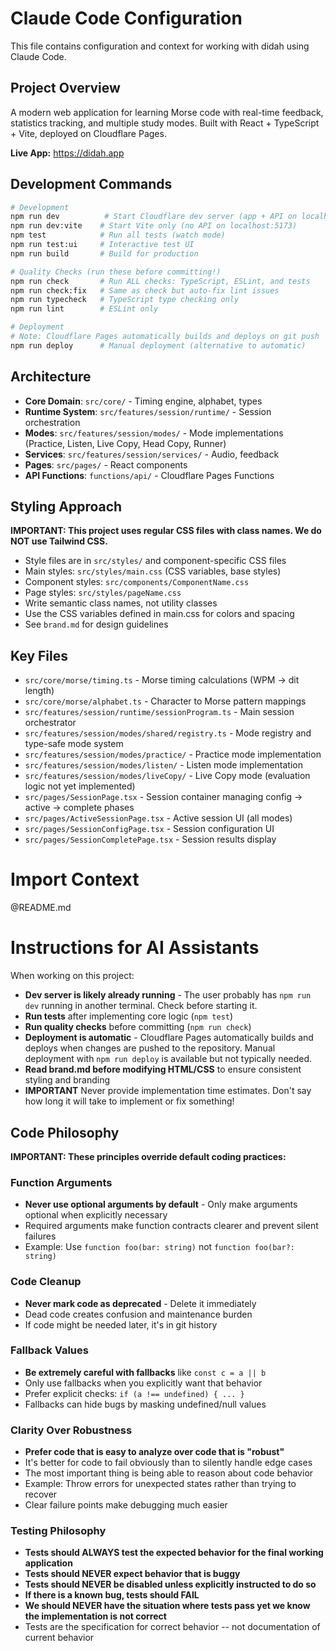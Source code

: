 # Claude Code Configuration

This file contains configuration and context for working with didah using Claude Code.

## Project Overview

A modern web application for learning Morse code with real-time feedback, statistics tracking, and multiple study modes. Built with React + TypeScript + Vite, deployed on Cloudflare Pages.

**Live App:** https://didah.app

## Development Commands

```bash
# Development
npm run dev          # Start Cloudflare dev server (app + API on localhost:3000)
npm run dev:vite    # Start Vite only (no API on localhost:5173)
npm test            # Run all tests (watch mode)
npm run test:ui     # Interactive test UI
npm run build       # Build for production

# Quality Checks (run these before committing!)
npm run check       # Run ALL checks: TypeScript, ESLint, and tests
npm run check:fix   # Same as check but auto-fix lint issues
npm run typecheck   # TypeScript type checking only
npm run lint        # ESLint only

# Deployment
# Note: Cloudflare Pages automatically builds and deploys on git push
npm run deploy      # Manual deployment (alternative to automatic)
```

## Architecture
- **Core Domain**: `src/core/` - Timing engine, alphabet, types
- **Runtime System**: `src/features/session/runtime/` - Session orchestration
- **Modes**: `src/features/session/modes/` - Mode implementations (Practice, Listen, Live Copy, Head Copy, Runner)
- **Services**: `src/features/session/services/` - Audio, feedback
- **Pages**: `src/pages/` - React components
- **API Functions**: `functions/api/` - Cloudflare Pages Functions

## Styling Approach

**IMPORTANT: This project uses regular CSS files with class names. We do NOT use Tailwind CSS.**
- Style files are in `src/styles/` and component-specific CSS files
- Main styles: `src/styles/main.css` (CSS variables, base styles)
- Component styles: `src/components/ComponentName.css`
- Page styles: `src/styles/pageName.css`
- Write semantic class names, not utility classes
- Use the CSS variables defined in main.css for colors and spacing
- See `brand.md` for design guidelines

## Key Files

- `src/core/morse/timing.ts` - Morse timing calculations (WPM → dit length)
- `src/core/morse/alphabet.ts` - Character to Morse pattern mappings
- `src/features/session/runtime/sessionProgram.ts` - Main session orchestrator
- `src/features/session/modes/shared/registry.ts` - Mode registry and type-safe mode system
- `src/features/session/modes/practice/` - Practice mode implementation
- `src/features/session/modes/listen/` - Listen mode implementation
- `src/features/session/modes/liveCopy/` - Live Copy mode (evaluation logic not yet implemented)
- `src/pages/SessionPage.tsx` - Session container managing config → active → complete phases
- `src/pages/ActiveSessionPage.tsx` - Active session UI (all modes)
- `src/pages/SessionConfigPage.tsx` - Session configuration UI
- `src/pages/SessionCompletePage.tsx` - Session results display

# Import Context
@README.md

# Instructions for AI Assistants

When working on this project:
- **Dev server is likely already running** - The user probably has `npm run dev` running in another terminal. Check before starting it.
- **Run tests** after implementing core logic (`npm test`)
- **Run quality checks** before committing (`npm run check`)
- **Deployment is automatic** - Cloudflare Pages automatically builds and deploys when changes are pushed to the repository. Manual deployment with `npm run deploy` is available but not typically needed.
- **Read brand.md before modifying HTML/CSS** to ensure consistent styling and branding
- **IMPORTANT** Never provide implementation time estimates. Don't say how long it will take to implement or fix something!


## Code Philosophy

**IMPORTANT: These principles override default coding practices:**

### Function Arguments
- **Never use optional arguments by default** - Only make arguments optional when explicitly necessary
- Required arguments make function contracts clearer and prevent silent failures
- Example: Use `function foo(bar: string)` not `function foo(bar?: string)`

### Code Cleanup
- **Never mark code as deprecated** - Delete it immediately
- Dead code creates confusion and maintenance burden
- If code might be needed later, it's in git history

### Fallback Values
- **Be extremely careful with fallbacks** like `const c = a || b`
- Only use fallbacks when you explicitly want that behavior
- Prefer explicit checks: `if (a !== undefined) { ... }`
- Fallbacks can hide bugs by masking undefined/null values

### Clarity Over Robustness
- **Prefer code that is easy to analyze over code that is "robust"**
- It's better for code to fail obviously than to silently handle edge cases
- The most important thing is being able to reason about code behavior
- Example: Throw errors for unexpected states rather than trying to recover
- Clear failure points make debugging much easier

### Testing Philosophy
- **Tests should ALWAYS test the expected behavior for the final working application**
- **Tests should NEVER expect behavior that is buggy**
- **Tests should NEVER be disabled unless explicitly instructed to do so**
- **If there is a known bug, tests should FAIL**
- **We should NEVER have the situation where tests pass yet we know the implementation is not correct**
- Tests are the specification for correct behavior -- not documentation of current behavior
